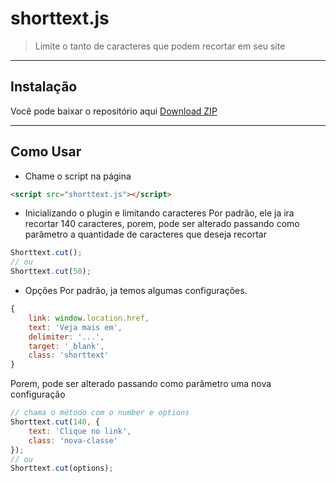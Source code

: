# shorttext.js

> Limite o tanto de caracteres que podem recortar em seu site

----
## Instalação
Você pode baixar o repositório aqui [Download ZIP](https://github.com/modugno/shorttext.js/archive/master.zip)

----
## Como Usar
* Chame o script na página

```html
<script src="shorttext.js"></script>
```

* Inicializando o plugin e limitando caracteres
Por padrão, ele ja ira recortar 140 caracteres, porem, pode ser alterado passando como parâmetro a quantidade de caracteres que deseja recortar
```javascript
Shorttext.cut();
// ou
Shorttext.cut(50);
```

* Opções
Por padrão, ja temos algumas configurações.
```javascript
{
    link: window.location.href,
    text: 'Veja mais em',
    delimiter: '...',
    target: '_blank',
    class: 'shorttext'
}
```
Porem, pode ser alterado passando como parâmetro uma nova configuração
```javascript
// chama o método com o number e options 
Shorttext.cut(140, {
    text: 'Clique no link',
    class: 'nova-classe'
});
// ou
Shorttext.cut(options);
```
